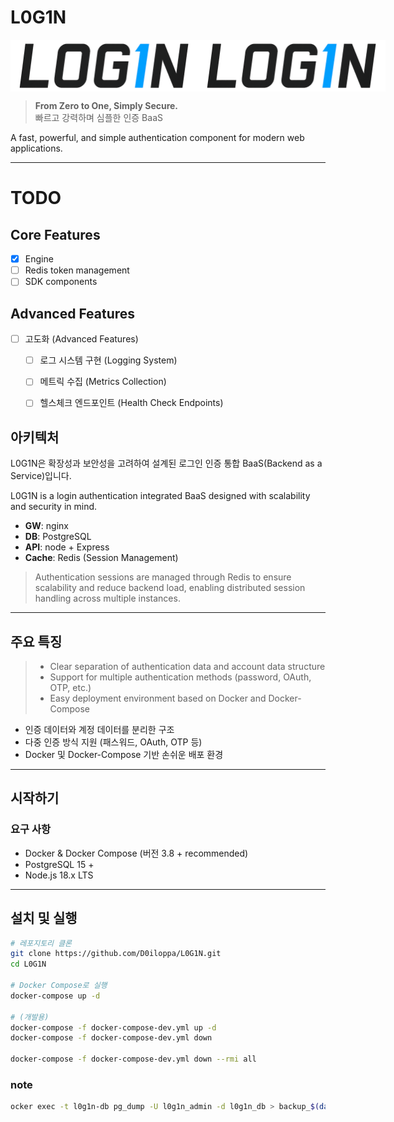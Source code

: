 # L0G1N

<div align="center" style="display:flex; margin-bottom:10px">
  <img src="logo.png" alt="L0G1N Logo" width="300">
  <img src="logo_transparent.png" alt="L0G1N Logo" width="300">
</div>

> **From Zero to One, Simply Secure.**  
> 빠르고 강력하며 심플한 인증 BaaS

A fast, powerful, and simple authentication component for modern web applications.


---

# TODO

## Core Features
- [x] Engine
- [ ] Redis token management
- [ ] SDK components

## Advanced Features
- [ ] 고도화 (Advanced Features)
  - [ ] 로그 시스템 구현 (Logging System)
  - [ ] 메트릭 수집 (Metrics Collection)
  - [ ] 헬스체크 엔드포인트 (Health Check Endpoints)


## 아키텍처

L0G1N은 확장성과 보안성을 고려하여 설계된 로그인 인증 통합 BaaS(Backend as a Service)입니다.

L0G1N is a login authentication integrated BaaS designed with scalability and security in mind.

- **GW**: nginx
- **DB**: PostgreSQL  
- **API**: node + Express
- **Cache**: Redis (Session Management)

> Authentication sessions are managed through Redis to ensure scalability and reduce backend load, enabling distributed session handling across multiple instances.

---

## 주요 특징


> - Clear separation of authentication data and account data structure
> - Support for multiple authentication methods (password, OAuth, OTP, etc.)
> - Easy deployment environment based on Docker and Docker-Compose

- 인증 데이터와 계정 데이터를 분리한 구조  
- 다중 인증 방식 지원 (패스워드, OAuth, OTP 등)  
- Docker 및 Docker-Compose 기반 손쉬운 배포 환경  

---

## 시작하기

### 요구 사항

- Docker & Docker Compose (버전 3.8 + recommended)
- PostgreSQL 15 +
- Node.js 18.x LTS

---

## 설치 및 실행

```bash
# 레포지토리 클론
git clone https://github.com/D0iloppa/L0G1N.git
cd L0G1N

# Docker Compose로 실행
docker-compose up -d

# (개발용)
docker-compose -f docker-compose-dev.yml up -d
docker-compose -f docker-compose-dev.yml down

docker-compose -f docker-compose-dev.yml down --rmi all

```



### note
```bash
ocker exec -t l0g1n-db pg_dump -U l0g1n_admin -d l0g1n_db > backup_$(date +%Y%m%d_%H%M%S).sql
```